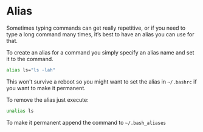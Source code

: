 # Alias

Sometimes typing commands can get really repetitive, or if you need to type a long command many times, it’s best to have an alias you can use for that.

To create an alias for a command you simply specify an alias name and set it to the command.

```bash
alias ls="ls -lah"
```

This won't survive a reboot so you might want to set the alias in ```~/.bashrc``` if you want to make it permanent.

To remove the alias just execute:

```bash
unalias ls
```

To make it permanent append the command to ```~/.bash_aliases```
